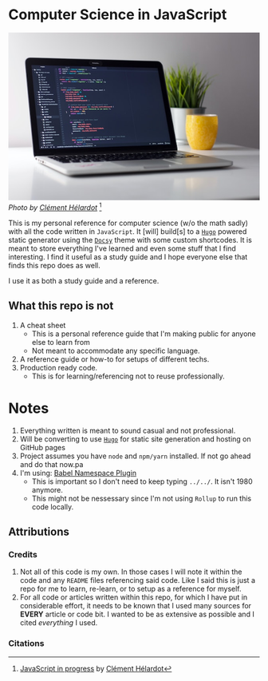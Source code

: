 # Computer Science in JavaScript
![Macbook with code on it](./docs/hero-image.jpg) <br />
*Photo by [Clément Hélardot](https://unsplash.com/@clemhlrdt)* [^hero-image]

This is my personal reference for computer science (w/o the math sadly) with all the code written in `JavaScript`. It [will] build[s] to a [`Hugo`](https://gohugo.io/) powered static generator using the [`Docsy`](https://www.docsy.dev/) theme with some custom shortcodes. It is meant to store everything I've learned and even some stuff that I find interesting. I find it useful as a study guide and I hope everyone else that finds this repo does as well.

I use it as both a study guide and a reference.

## What this repo is not
1. A cheat sheet
    * This is a personal reference guide that I'm making public for anyone else to learn from
    * Not meant to accommodate any specific language.
1. A reference guide or how-to for setups of different techs.
1. Production ready code.
    * This is for learning/referencing not to reuse professionally.
# Notes
1. Everything written is meant to sound casual and not professional. 
1. Will be converting to use [`Hugo`](https://gohugo.io/) for static site generation and hosting on GitHub pages
1. Project assumes you have `node` and `npm/yarn` installed. If not go ahead and do that now.pa
1. I'm using: [Babel Namespace Plugin](https://github.com/yudhasetiawan/babel-plugin-namespace)
    * This is important so I don't need to keep typing `../../`. It isn't 1980 anymore.
    * This might not be nessessary since I'm not using `Rollup` to run this code locally.

## Attributions
### Credits
1. Not all of this code is my own. In those cases I will note it within the code and any `README` files referencing said code. Like I said this is just a repo for me to learn, re-learn, or to setup as a reference for myself.
1. For all code or articles written within this repo, for which I have put in considerable effort, it needs to be known that I used many sources for **EVERY** article or code bit. I wanted to be as extensive as possible and I cited *everything* I used.

### Citations
[^hero-image]: [JavaScript in progress](https://unsplash.com/photos/95YRwf6CNw8) by [Clément Hélardot](https://unsplash.com/@clemhlrdt)

<!-- 
https://github.com/amejiarosario/dsa.js-data-structures-algorithms-javascript/tree/master
 -->
